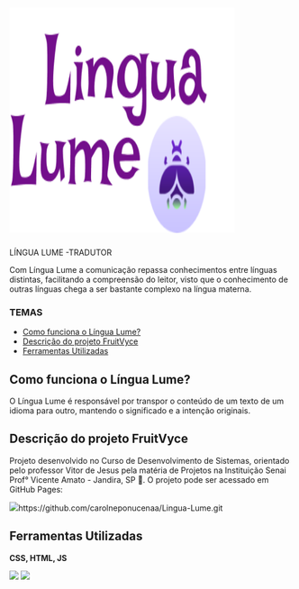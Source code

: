 # <img src="./img/lingua-lume.png"  width="400" height="400" >

<p> LÍNGUA LUME -TRADUTOR </p>
<p> Com Língua Lume a comunicação repassa conhecimentos entre línguas distintas, facilitando a compreensão do leitor, visto que o conhecimento de outras línguas chega a ser bastante complexo na língua materna. </p>

### TEMAS
- [Como funciona o Língua Lume?](#como-funciona?)
- [Descrição do projeto FruitVyce](#descrição-do-projeto)
- [Ferramentas Utilizadas](#ferramentas-utilizadasAPI)

## Como funciona o Língua Lume?
<p>O Língua Lume é responsável por transpor o conteúdo de um texto de um idioma para outro, mantendo o significado e a intenção originais. </p>


## Descrição do projeto FruitVyce
<p> Projeto desenvolvido no Curso de Desenvolvimento de Sistemas, orientado pelo professor Vitor de Jesus pela matéria de Projetos na Instituição Senai Prof° Vicente Amato - Jandira, SP 📍. O projeto pode ser acessado em GitHub Pages: </p> 
<a><img src="https://play-lh.googleusercontent.com/PCpXdqvUWfCW1mXhH1Y_98yBpgsWxuTSTofy3NGMo9yBTATDyzVkqU580bfSln50bFU" width="30px">https://github.com/carolneponucenaa/Lingua-Lume.git</a>

## Ferramentas Utilizadas
<p><strong>CSS, HTML, JS</strong> </p>
<img src="https://upload.wikimedia.org/wikipedia/commons/1/10/CSS3_and_HTML5_logos_and_wordmarks.svg" width="80px">
<img src="https://i0.wp.com/www.duomimikry.de/wp-content/uploads/2016/03/js-logo.png?fit=500%2C500&ssl=1" width="50px">
